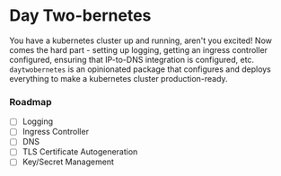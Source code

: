 # Day Two-bernetes

You have a kubernetes cluster up and running, aren't you excited! Now comes the hard part - setting up logging, getting an ingress controller configured, ensuring that IP-to-DNS integration is configured, etc.  `daytwobernetes` is an opinionated package that configures and deploys everything to make a kubernetes cluster production-ready.

### Roadmap

- [ ] Logging
- [ ] Ingress Controller
- [ ] DNS
- [ ] TLS Certificate Autogeneration
- [ ] Key/Secret Management
